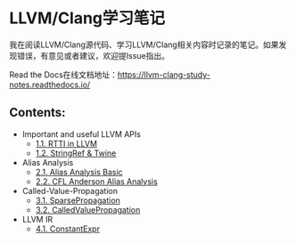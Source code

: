 # LLVM/Clang学习笔记
我在阅读LLVM/Clang源代码、学习LLVM/Clang相关内容时记录的笔记。如果发现错误，有意见或者建议，欢迎提Issue指出。

Read the Docs在线文档地址：https://llvm-clang-study-notes.readthedocs.io/



## Contents:

- Important and useful LLVM APIs
  - [1.1. RTTI in LLVM](https://llvm-clang-study-notes.readthedocs.io/en/latest/important-and-useful-llvm-apis/RTTI-in-LLVM.html)
  - [1.2. StringRef & Twine](https://llvm-clang-study-notes.readthedocs.io/en/latest/important-and-useful-llvm-apis/StringRef-and-Twine.html)
- Alias Analysis
  - [2.1. Alias Analysis Basic](https://llvm-clang-study-notes.readthedocs.io/en/latest/alias-analysis/AliasAnalysis-Basic.html)
  - [2.2. CFL Anderson Alias Analysis](https://llvm-clang-study-notes.readthedocs.io/en/latest/alias-analysis/CFL-Anderson-AliasAnalysis.html)
- Called-Value-Propagation
  - [3.1. SparsePropagation](https://llvm-clang-study-notes.readthedocs.io/en/latest/called-value-propagation/Sparse-Propagation.html)
  - [3.2. CalledValuePropagation](https://llvm-clang-study-notes.readthedocs.io/en/latest/called-value-propagation/Called-Value-Propagation.html)
- LLVM IR
  - [4.1. ConstantExpr](https://llvm-clang-study-notes.readthedocs.io/en/latest/llvm-ir/ConstantExpr.html)

